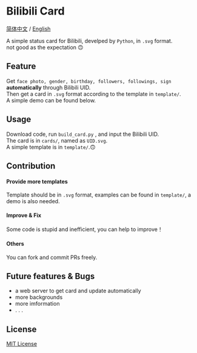 # Bilibili Card

[简体中文](https://github.com/dogefy/bilibili-card/blob/main/README.md) / [English](https://github.com/dogefy/bilibili-card/blob/main/README_en.md)  

A simple status card for Bilibili, develped by `Python`, in `.svg` format.  
not good as the expectation 🙃

## Feature

Get `face photo, gender, birthday, followers, followings, sign` **automatically** through Bilibili UID.  
Then get a card in `.svg` format according to the template in `template/`.  
A simple demo can be found below.  

## Usage

Download code, run `build_card.py` , and input the Bilibili UID.  
The card is in `cards/`, named as `UID.svg`.  
A simple template is in `template/`.🙃


## Contribution 

#### Provide more templates

Template should be in `.svg` format, examples can be found in `template/`, a demo is also needed.

#### Improve & Fix

Some code is stupid and inefficient, you can help to improve！ 

#### Others

You can fork and commit PRs freely.

## Future features & Bugs

- a web server to get card and update automatically
- more backgrounds
- more imformation
- . . .

## License

[MIT License](https://github.com/dogefy/bilibili-card/blob/main/LICENSE)